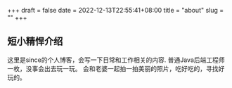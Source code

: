 +++ 
draft = false
date = 2022-12-13T22:55:41+08:00
title = "about"
slug = "" 
+++


## 短小精悍介绍
这里是since的个人博客，会写一下日常和工作相关的内容.
普通Java后端工程师一枚，没事会出去玩一玩。
会和老婆一起拍一拍美丽的照片，吃好吃的，寻找好玩的。
